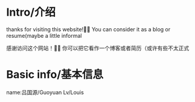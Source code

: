 # Intro/介绍
thanks for visiting this website!🫶🏻 You can consider it as a blog or resume(maybe a little informal

感谢访问这个网站！🫶🏻 你可以把它看作一个博客或者简历（或许有些不太正式

# Basic info/基本信息
name:吕国源/Guoyuan Lv/Louis
